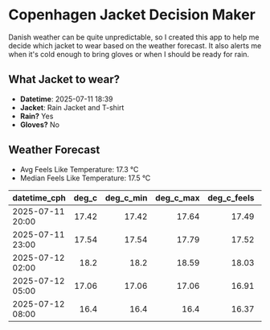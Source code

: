 
# Copenhagen Jacket Decision Maker

Danish weather can be quite unpredictable, so I created this app to help me decide which jacket to wear based on the weather forecast. 
It also alerts me when it's cold enough to bring gloves or when I should be ready for rain.

## What Jacket to wear?

- **Datetime**: 2025-07-11 18:39
- **Jacket**: Rain Jacket and T-shirt
- **Rain?** Yes
- **Gloves?** No

## Weather Forecast
- Avg Feels Like Temperature: 17.3 °C
- Median Feels Like Temperature: 17.5 °C

| datetime_cph     |   deg_c |   deg_c_min |   deg_c_max |   deg_c_feels | weather   | wind   | rain   |
|:-----------------|--------:|------------:|------------:|--------------:|:----------|:-------|:-------|
| 2025-07-11 20:00 |   17.42 |       17.42 |       17.64 |         17.49 | Rain      | High   | Low    |
| 2025-07-11 23:00 |   17.54 |       17.54 |       17.79 |         17.52 | Rain      | High   | Low    |
| 2025-07-12 02:00 |   18.2  |       18.2  |       18.59 |         18.03 | Clouds    | High   | None   |
| 2025-07-12 05:00 |   17.06 |       17.06 |       17.06 |         16.91 | Rain      | High   | Low    |
| 2025-07-12 08:00 |   16.4  |       16.4  |       16.4  |         16.37 | Rain      | High   | Low    |
        